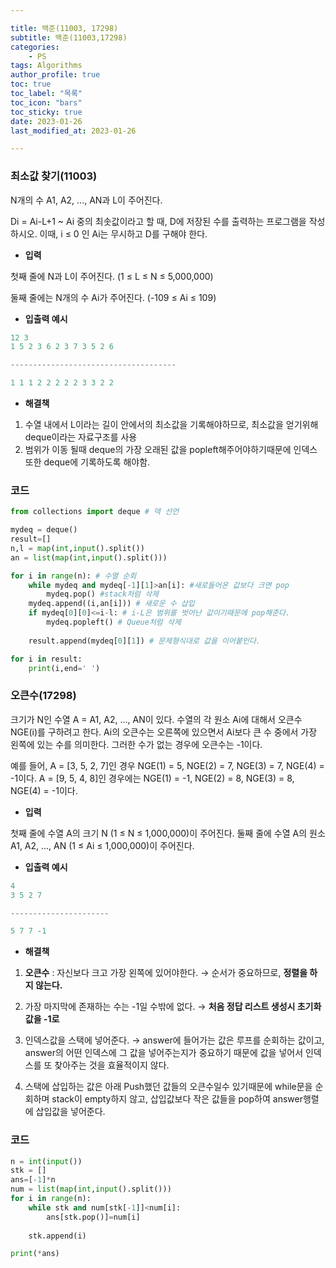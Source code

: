 ```yaml
---

title: 백준(11003, 17298)
subtitle: 백준(11003,17298)
categories: 
	- PS
tags: Algorithms
author_profile: true
toc: true
toc_label: "목록"
toc_icon: "bars"
toc_sticky: true
date: 2023-01-26
last_modified_at: 2023-01-26

---
```


### 최소값 찾기(11003)

N개의 수 A1, A2, ..., AN과 L이 주어진다.

Di = Ai-L+1 ~ Ai 중의 최솟값이라고 할 때, D에 저장된 수를 출력하는 프로그램을 작성하시오. 이때, i ≤ 0 인 Ai는 무시하고 D를 구해야 한다.

- **입력**

첫째 줄에 N과 L이 주어진다. (1 ≤ L ≤ N ≤ 5,000,000)

둘째 줄에는 N개의 수 Ai가 주어진다. (-109 ≤ Ai ≤ 109)

 

- **입출력 예시**

```python
12 3
1 5 2 3 6 2 3 7 3 5 2 6

-------------------------------------

1 1 1 2 2 2 2 2 3 3 2 2
```

- **해결책**
1. 수열 내에서 L이라는 길이 안에서의 최소값을 기록해야하므로, 최소값을 얻기위해 deque이라는 자료구조를 사용 
2. 범위가 이동 될때 deque의 가장 오래된 값을 popleft해주어야하기때문에 인덱스 또한 deque에 기록하도록 해야함.

### 코드

```python
from collections import deque # 덱 선언

mydeq = deque()
result=[]
n,l = map(int,input().split())
an = list(map(int,input().split()))

for i in range(n): # 수열 순회
    while mydeq and mydeq[-1][1]>an[i]: #새로들어온 값보다 크면 pop
        mydeq.pop() #stack처럼 삭제
    mydeq.append((i,an[i])) # 새로운 수 삽입
    if mydeq[0][0]<=i-l: # i-L은 범위를 벗어난 값이기때문에 pop해준다. 
        mydeq.popleft() # Queue처럼 삭제
   
    result.append(mydeq[0][1]) # 문제형식대로 값을 이어붙인다.

for i in result:
    print(i,end=' ') 
```

### 오큰수(17298)

크기가 N인 수열 A = A1, A2, ..., AN이 있다. 수열의 각 원소 Ai에 대해서 오큰수 NGE(i)를 구하려고 한다. Ai의 오큰수는 오른쪽에 있으면서 Ai보다 큰 수 중에서 가장 왼쪽에 있는 수를 의미한다. 그러한 수가 없는 경우에 오큰수는 -1이다.

예를 들어, A = [3, 5, 2, 7]인 경우 NGE(1) = 5, NGE(2) = 7, NGE(3) = 7, NGE(4) = -1이다. A = [9, 5, 4, 8]인 경우에는 NGE(1) = -1, NGE(2) = 8, NGE(3) = 8, NGE(4) = -1이다.

- **입력**

첫째 줄에 수열 A의 크기 N (1 ≤ N ≤ 1,000,000)이 주어진다. 둘째 줄에 수열 A의 원소 A1, A2, ..., AN (1 ≤ Ai ≤ 1,000,000)이 주어진다.

- **입출력 예시**

```python
4
3 5 2 7

----------------------

5 7 7 -1
```

- **해결책**

1. **오큰수** : 자신보다 크고 가장 왼쪽에 있어야한다. → 순서가 중요하므로, **정렬을 하지 않는다.**

1. 가장 마지막에 존재하는 수는 -1일 수밖에 없다. → **처음 정답 리스트 생성시 초기화 값을 -1로**
2. 인덱스값을 스택에 넣어준다. → answer에 들어가는 값은 루프를 순회하는 값이고, answer의 어떤 인덱스에 그 값을 넣어주는지가 중요하기 때문에 값을 넣어서 인덱스를 또 찾아주는 것을 효율적이지 않다.

1. 스택에 삽입하는 값은 아래 Push했던 값들의 오큰수일수 있기때문에 while문을 순회하며 stack이 empty하지 않고, 삽입값보다 작은 값들을 pop하여 answer행렬에 삽입값을 넣어준다. 

### 코드

```python
n = int(input())
stk = []
ans=[-1]*n
num = list(map(int,input().split()))
for i in range(n):
    while stk and num[stk[-1]]<num[i]:
        ans[stk.pop()]=num[i]
    
    stk.append(i)

print(*ans)
```